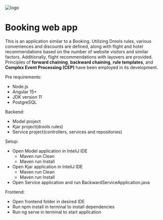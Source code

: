 ![logo](https://github.com/mmmajder/booking-knowledge-based-systems/assets/91467463/821d338e-18a7-43f4-8c1b-cccc2c2dd5e2)
# Booking web app

This is an application similar to a Booking. Utilizing Drools rules, various conveniences and discounts are defined, along with flight and hotel recommendations based on the number of website visitors and similar factors. Additionally, flight recommendations with layovers are provided. 
Principles of **forward chaining**, **backward chaining**, **rule templates**, and **Complex Event Processing (CEP)** have been employed in its development.

Pre requirements:
- Node.js
- Angular 15+
- JDK version 11
- PostgreSQL

Backend:
- Model project
- Kjar project(drools rules)
- Service project(controllers, services and repositories)

Setup:
- Open Model application in InteliJ IDE
  - Maven run Clean
  - Maven run Install
- Open Kjar application in InteliJ IDE
  - Maven run Clean
  - Maven run Install
- Open Service application and run BackwardServiceApplication.java

Frontend:
- Open frontend folder in desired IDE
- Run npm install in terminal to install dependencies
- Run ng serve in terminal to start application
